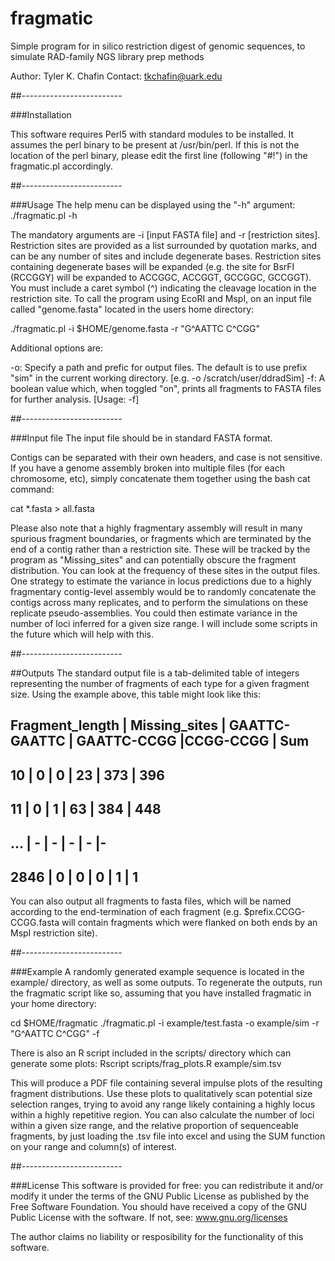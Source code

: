 # fragmatic
Simple program for in silico restriction digest of genomic sequences, to simulate RAD-family NGS library prep methods

Author: Tyler K. Chafin
Contact: tkchafin@uark.edu


##-------------------------

###Installation

This software requires Perl5 with standard modules to be installed. It assumes the perl binary to be present at /usr/bin/perl. If this is not the location of the perl binary, please edit the first line (following "#!") in the fragmatic.pl accordingly. 


##-------------------------

###Usage
The help menu can be displayed using the "-h" argument:
./fragmatic.pl -h

The mandatory arguments are -i [input FASTA file] and -r [restriction sites]. Restriction sites are provided as a list surrounded by quotation marks, and can be any number of sites and include degenerate bases. Restriction sites containing degenerate bases will be expanded (e.g. the site for BsrFI (RCCGGY) will be expanded to ACCGGC, ACCGGT, GCCGGC, GCCGGT). You must include a caret symbol (^) indicating the cleavage location in the restriction site. To call the program using EcoRI and MspI, on an input file called "genome.fasta" located in the users home directory: 

./fragmatic.pl -i $HOME/genome.fasta -r "G^AATTC C^CGG"

Additional options are: 

-o: Specify a path and prefic for output files. The default is to use prefix "sim" in the current working directory. [e.g. -o /scratch/user/ddradSim]
-f: A boolean value which, when toggled "on", prints all fragments to FASTA files for further analysis. [Usage: -f]

##-------------------------

###Input file
The input file should be in standard FASTA format.

Contigs can be separated with their own headers, and case is not sensitive. If you have a genome assembly broken into multiple files (for each chromosome, etc), simply concatenate them together using the bash cat command:

cat *.fasta > all.fasta

Please also note that a highly fragmentary assembly will result in many spurious fragment boundaries, or fragments which are terminated by the end of a contig rather than a restriction site. These will be tracked by the program as "Missing_sites" and can potentially obscure the fragment distribution. You can look at the frequency of these sites in the output files. One strategy to estimate the variance in locus predictions due to a highly fragmentary contig-level assembly would be to randomly concatenate the contigs across many replicates, and to perform the simulations on these replicate pseudo-assemblies. You could then estimate variance in the number of loci inferred for a given size range. I will include some scripts in the future which will help with this.


##-------------------------

##Outputs 
The standard output file is a tab-delimited table of integers representing the number of fragments of each type for a given fragment size. Using the example above, this table might look like this:

Fragment_length   | Missing_sites  |   GAATTC-GAATTC |   GAATTC-CCGG |CCGG-CCGG  |  Sum
--------------------------------------------------------------------------------------
10                |    0           |     0          |      23       |   373     |  396
---------------------------------------------------------------------------------------
11                |   0            |     1          |       63      |   384     |  448
---------------------------------------------------------------------------------------
...               |   -             |     -           |       -        |    -       |-
---------------------------------------------------------------------------------------
2846              |    0           |     0          |       0       |     1     |   1
---------------------------------------------------------------------------------------

You can also output all fragments to fasta files, which will be named according to the end-termination of each fragment (e.g. $prefix.CCGG-CCGG.fasta will contain fragments which were flanked on both ends by an MspI restriction site).


##-------------------------

###Example
A randomly generated example sequence is located in the example/ directory, as well as some outputs. To regenerate the outputs, run the fragmatic script like so, assuming that you have installed fragmatic in your home directory:

cd $HOME/fragmatic
./fragmatic.pl -i example/test.fasta -o example/sim -r "G^AATTC C^CGG" -f

There is also an R script included in the scripts/ directory which can generate some plots:
Rscript scripts/frag_plots.R example/sim.tsv

This will produce a PDF file containing several impulse plots of the resulting fragment distributions. Use these plots to qualitatively scan potential size selection ranges, trying to avoid any range likely containing a highly locus within a highly repetitive region. You can also calculate the number of loci within a given size range, and the relative proportion of sequenceable fragments, by just loading the .tsv file into excel and using the SUM function on your range and column(s) of interest. 


##-------------------------

###License
This software is provided for free: you can redistribute it and/or modify it under the terms of the GNU Public License as published by the Free Software Foundation. You should have received a copy of the GNU Public License with the software. If not, see: www.gnu.org/licenses

The author claims no liability or resposibility for the functionality of this software.
